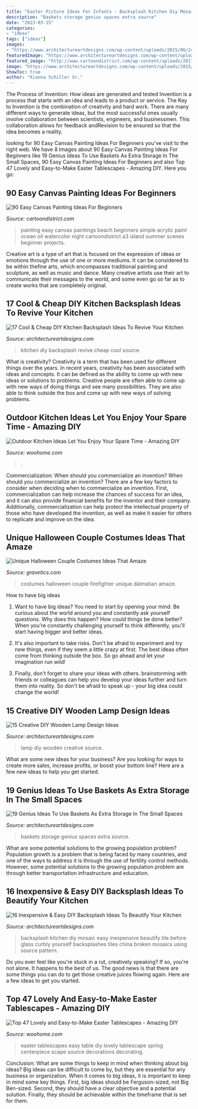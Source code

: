 ```yaml
---
title: "Easter Picture Ideas For Infants - Backsplash Kitchen Diy Mosaic Easy Inexpensive Beautify Tile Before Glass Curbly Yourself Backsplashes Tiles China Broken Mosaics Using Source Pattern"
description: "Baskets storage genius spaces extra source"
date: "2023-03-15"
categories:
- "ideas"
tags: ["ideas"]
images:
- "https://www.architectureartdesigns.com/wp-content/uploads/2015/06/247.jpg"
featuredImage: "https://www.architectureartdesigns.com/wp-content/uploads/2016/04/10-23.jpg"
featured_image: "http://www.cartoondistrict.com/wp-content/uploads/2017/06/Easy-Canvas-Painting-Ideas-For-Beginners17-1.jpg"
image: "https://www.architectureartdesigns.com/wp-content/uploads/2015/06/247.jpg"
ShowToc: true
author: "Kianna Schiller Sr."
---
```



The Process of Invention: How ideas are generated and tested
Invention is a process that starts with an idea and leads to a product or service. The Key to Invention is the combination of creativity and hard work. There are many different ways to generate ideas, but the most successful ones usually involve collaboration between scientists, engineers, and businessmen. This collaboration allows for feedback andRevision to be ensured so that the idea becomes a reality.

	

		
looking for 90 Easy Canvas Painting Ideas For Beginners you've visit to the right web. We have 8 Images about 90 Easy Canvas Painting Ideas For Beginners like 19 Genius Ideas To Use Baskets As Extra Storage In The Small Spaces, 90 Easy Canvas Painting Ideas For Beginners and also Top 47 Lovely and Easy-to-Make Easter Tablescapes - Amazing DIY. Here you go:
		
    
## 90 Easy Canvas Painting Ideas For Beginners

<img loading=lazy src="http://www.cartoondistrict.com/wp-content/uploads/2017/06/Easy-Canvas-Painting-Ideas-For-Beginners17-1.jpg" onerror="this.onerror=null;this.src='https://tse2.mm.bing.net/th?id=OIP.vvkeAUxQvgkUVSxEPgOckQHaJ4&amp;pid=15.1';" alt="90 Easy Canvas Painting Ideas For Beginners">

_Source: cartoondistrict.com_

>painting easy canvas paintings beach beginners simple acrylic paint ocean oil watercolor night cartoondistrict a3 island summer scenes beginner projects. 

	

Creative art is a type of art that is focused on the expression of ideas or emotions through the use of one or more mediums. It can be considered to be within thefine arts, which encompasses traditional painting and sculpture, as well as music and dance. Many creative artists use their art to communicate their messages to the world, and some even go so far as to create works that are completely original.

    
## 17 Cool &amp; Cheap DIY Kitchen Backsplash Ideas To Revive Your Kitchen

<img loading=lazy src="https://www.architectureartdesigns.com/wp-content/uploads/2015/02/1441.jpg" onerror="this.onerror=null;this.src='https://tse1.mm.bing.net/th?id=OIP.6zsyT_tIf-0DRfoWZ32y7QHaJ3&amp;pid=15.1';" alt="17 Cool &amp; Cheap DIY Kitchen Backsplash Ideas To Revive Your Kitchen">

_Source: architectureartdesigns.com_

>kitchen diy backsplash revive cheap cool source. 

	

What is creativity?
Creativity is a term that has been used for different things over the years. In recent years, creativity has been associated with ideas and concepts. It can be defined as the ability to come up with new ideas or solutions to problems. Creative people are often able to come up with new ways of doing things and see many possibilities. They are also able to think outside the box and come up with new ways of solving problems.

    
## Outdoor Kitchen Ideas Let You Enjoy Your Spare Time - Amazing DIY

<img loading=lazy src="https://www.woohome.com/wp-content/uploads/2014/02/outdoor-kitchen-15.jpg" onerror="this.onerror=null;this.src='https://tse3.mm.bing.net/th?id=OIP.aBX0IHzMpmdlZpbli8pgXgHaJ4&amp;pid=15.1';" alt="Outdoor Kitchen Ideas Let You Enjoy Your Spare Time - Amazing DIY">

_Source: woohome.com_

>. 

	

Commercialization: When should you commercialize an invention?
When should you commercialize an invention? 
There are a few key factors to consider when deciding when to commercialize an invention. First, commercialization can help increase the chances of success for an idea, and it can also provide financial benefits for the inventor and their company. Additionally, commercialization can help protect the intellectual property of those who have developed the invention, as well as make it easier for others to replicate and improve on the idea.

    
## Unique Halloween Couple Costumes Ideas That Amaze

<img loading=lazy src="https://www.gravetics.com/wp-content/uploads/2017/07/Dalmatian-Firefighter.jpg" onerror="this.onerror=null;this.src='https://tse2.mm.bing.net/th?id=OIP.2GyKmF6GvnY-WS6n4MIymwHaJ4&amp;pid=15.1';" alt="Unique Halloween Couple Costumes Ideas That Amaze">

_Source: gravetics.com_

>costumes halloween couple firefighter unique dalmatian amaze. 

	

How to have big ideas
1. Want to have big ideas? You need to start by opening your mind. Be curious about the world around you and constantly ask yourself questions. Why does this happen? How could things be done better? When you're constantly challenging yourself to think differently, you'll start having bigger and better ideas.
2. It's also important to take risks. Don't be afraid to experiment and try new things, even if they seem a little crazy at first. The best ideas often come from thinking outside the box. So go ahead and let your imagination run wild!

3. Finally, don't forget to share your ideas with others. brainstorming with friends or colleagues can help you develop your ideas further and turn them into reality. So don't be afraid to speak up - your big idea could change the world!

    
## 15 Creative DIY Wooden Lamp Design Ideas

<img loading=lazy src="https://www.architectureartdesigns.com/wp-content/uploads/2015/06/247.jpg" onerror="this.onerror=null;this.src='https://tse4.mm.bing.net/th?id=OIP.qQBbkbkvlGO9xi6RHrQKTQHaKO&amp;pid=15.1';" alt="15 Creative DIY Wooden Lamp Design Ideas">

_Source: architectureartdesigns.com_

>lamp diy wooden creative source. 

	

What are some new ideas for your business?
Are you looking for ways to create more sales, increase profits, or boost your bottom line? Here are a few new ideas to help you get started.

    
## 19 Genius Ideas To Use Baskets As Extra Storage In The Small Spaces

<img loading=lazy src="https://www.architectureartdesigns.com/wp-content/uploads/2016/05/17-1.jpg" onerror="this.onerror=null;this.src='https://tse2.mm.bing.net/th?id=OIP.hwLmvN_Cxeovq465Y1ILnQHaJ4&amp;pid=15.1';" alt="19 Genius Ideas To Use Baskets As Extra Storage In The Small Spaces">

_Source: architectureartdesigns.com_

>baskets storage genius spaces extra source. 

	

What are some potential solutions to the growing population problem?
Population growth is a problem that is being faced by many countries, and one of the ways to address it is through the use of fertility control methods. However, some potential solutions to the growing population problem are through better transportation infrastructure and education.

    
## 16 Inexpensive &amp; Easy DIY Backsplash Ideas To Beautify Your Kitchen

<img loading=lazy src="https://www.architectureartdesigns.com/wp-content/uploads/2016/04/10-23.jpg" onerror="this.onerror=null;this.src='https://tse1.mm.bing.net/th?id=OIP.qEZ2tJxQJcVMrd5oGqt6mAHaFn&amp;pid=15.1';" alt="16 Inexpensive &amp; Easy DIY Backsplash Ideas To Beautify Your Kitchen">

_Source: architectureartdesigns.com_

>backsplash kitchen diy mosaic easy inexpensive beautify tile before glass curbly yourself backsplashes tiles china broken mosaics using source pattern. 

	

Do you ever feel like you're stuck in a rut, creatively speaking? If so, you're not alone. It happens to the best of us. The good news is that there are some things you can do to get those creative juices flowing again. Here are a few ideas to get you started.

    
## Top 47 Lovely And Easy-to-Make Easter Tablescapes - Amazing DIY

<img loading=lazy src="http://www.woohome.com/wp-content/uploads/2016/02/tablescapes-for-easter-09.jpg" onerror="this.onerror=null;this.src='https://tse3.mm.bing.net/th?id=OIP.UD3yFmKND7j-Pc8wAVdu6AHaK3&amp;pid=15.1';" alt="Top 47 Lovely and Easy-to-Make Easter Tablescapes - Amazing DIY">

_Source: woohome.com_

>easter tablescapes easy table diy lovely tablescape spring centerpiece scape source decorations decorating. 

	

Conclusion: What are some things to keep in mind when thinking about big ideas?
Big ideas can be difficult to come by, but they are essential for any business or organization. When it comes to big ideas, it is important to keep in mind some key things. First, big ideas should be Ferguson-sized, not Big Ben-sized. Second, they should have a clear objective and a potential solution. Finally, they should be achievable within the timeframe that is set for them.

